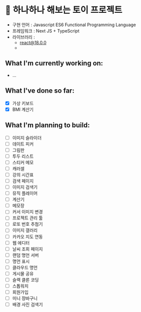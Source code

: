 # 🚂 하나하나 해보는 토이 프로젝트

- 구현 언어 : Javascript ES6 Functional Programming Language
- 프레임워크 : Next JS + TypeScript
- 라이브러리 :
  - react@18.0.0
  -

## What I'm currently working on:

- ...

## What I've done so far:

- [x] 가상 키보드
- [x] BMI 계산기

## What I'm planning to build:

- [ ] 이미지 슬라이더
- [ ] 데이트 피커
- [ ] 그림판
- [ ] 투두 리스트
- [ ] 스티커 메모
- [ ] 캐러셀
- [ ] 강의 시간표
- [ ] 검색 페이지
- [ ] 이미지 검색기
- [ ] 뮤직 플레이어
- [ ] 계산기
- [ ] 메모장
- [ ] 커서 이미지 변경
- [ ] 프로젝트 관리 툴
- [ ] 로또 번호 추첨기
- [ ] 이미지 갤러리
- [ ] 카카오 지도 연동
- [ ] 웹 에디터
- [ ] 날씨 조회 페이지
- [ ] 랜덤 명언 서버
- [ ] 명언 표시
- [ ] 클라우드 명언
- [ ] 게시물 공유
- [ ] 슬랙 클론 코딩
- [ ] 스톱워치
- [ ] 회원가입
- [ ] 미니 장바구니
- [ ] 배경 사진 검색기
